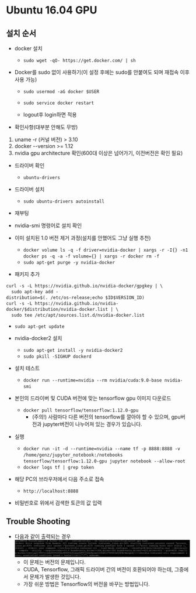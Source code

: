 # Ubuntu 16.04 GPU
## 설치 순서

- docker 설치 
  - `sudo wget -qO- https://get.docker.com/ | sh`

- Docker를 sudo 없이 사용하기(이 설정 후에는 sudo를 안붙여도 되며 재접속 이후 사용 가능) 
  - `sudo usermod -aG docker $USER`
  - `sudo service docker restart`

  - logout후 login하면 적용

- 확인사항(대부분 안해도 무방)
1. uname -r (커널 버전) > 3.10
2. docker --version >= 1.12
3. nvidia gpu architecture 확인(600대 이상은 넘어가기, 이전버전은 확인 필요)

- 드라이버 확인
  - `ubuntu-drivers`

- 드라이버 설치
  - `sudo ubuntu-drivers autoinstall`

- 재부팅
- nvidia-smi 명령어로 설치 확인

- 이미 설치된 1.0 버전 제거 과정(설치를 안했어도 그냥 실행 추천)
  - `docker volume ls -q -f driver=nvidia-docker | xargs -r -I{} -n1 docker ps -q -a -f volume={} | xargs -r docker rm -f`
  - `sudo apt-get purge -y nvidia-docker`

- 패키지 추가
```
curl -s -L https://nvidia.github.io/nvidia-docker/gpgkey | \
  sudo apt-key add -
distribution=$(. /etc/os-release;echo $ID$VERSION_ID)
curl -s -L https://nvidia.github.io/nvidia-docker/$distribution/nvidia-docker.list | \
  sudo tee /etc/apt/sources.list.d/nvidia-docker.list
```
- `sudo apt-get update`

- nvidia-docker2 설치
  - `sudo apt-get install -y nvidia-docker2`
  - `sudo pkill -SIGHUP dockerd`

- 설치 테스트
  - `docker run --runtime=nvidia --rm nvidia/cuda:9.0-base nvidia-smi`
  
- 본인의 드라이버 및 CUDA 버전에 맞는 tensorflow gpu 이미지 다운로드
  - `docker pull tensorflow/tensorflow:1.12.0-gpu`
    - (주의!) 사람마다 다른 버전의 tensorflow를 깔아야 할 수 있으며, gpu버전과 jupyter버전이 나누어져 있는 경우가 있습니다.
- 실행
  - `docker run -it -d --runtime=nvidia --name tf -p 8888:8888 -v /home/genz/jupyter_notebook:/notebooks tensorflow/tensorflow:1.12.0-gpu jupyter notebook --allow-root`
  - `docker logs tf | grep token`
- 해당 PC의 브라우저에서 다음 주소로 접속
  - `http://localhost:8888`
- 비밀번호로 위에서 검색한 토큰의 값 입력

## Trouble Shooting
- 다음과 같이 출력되는 경우
  ![image](https://github.com/BJ-Lim/Frameworks/blob/master/Captures/docker_tf_gpu_version_error.JPG)
  - 이 문제는 버전의 문제입니다.
  - CUDA, Tensorflow, 그래픽 드라이버 간의 버전이 호환되어야 하는데, 그중에서 문제가 발생한 것입니다.
  - 가장 쉬운 방법은 Tensorflow의 버전을 바꾸는 방법입니다.

